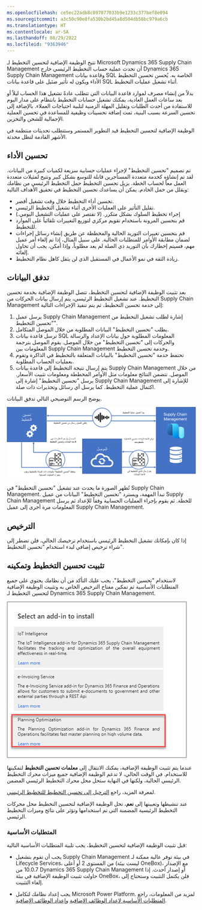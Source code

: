 ```yaml
---
ms.openlocfilehash: ce5ec22adb8c897077033b9e1233c377bef8e094
ms.sourcegitcommit: a3c50c90e8fa530b2bd45a8d504db56bc979a6cb
ms.translationtype: HT
ms.contentlocale: ar-SA
ms.lasthandoff: 08/29/2022
ms.locfileid: "9363946"
---
```

تتيح الوظيفة الإضافية لتحسين التخطيط لـ Microsoft Dynamics 365 Supply Chain Management أن تحدث عملية حساب التخطيط الرئيسي خارج Dynamics 365 Supply Chain Management وقاعدة بيانات SQL الخاصة به. يُحسن تحسين التخطيط الأداء ويكون له تأثير ضئيل على قاعدة بيانات SQL أثناء تشغيل عمليات التخطيط. 

بدلاً من إنشاء مصرف لموارد قاعدة البيانات التي تتطلب عادةً تشغيل هذا الحساب ليلاً أو بعد ساعات العمل العادية، يمكنك تشغيل حسابات التخطيط بانتظام على مدار اليوم للاستفادة من أحدث الطلبات وتقليل المهلة الزمنية لتلبية احتياجات العملاء. بالإضافة إلى تحسين السرعة بسبب البنية، تمت إضافة تحسينات وظيفية للمساعدة في تحسين العملية الإجمالية للشحن والتخزين.

الوظيفة الإضافية لتحسين التخطيط قيد التطوير المستمر وستتطلب تحديثات منتظمة في الأشهر القادمة لتظل محدثة. 

## <a name="improved-performance"></a>تحسين الأداء

تم تصميم "تحسين التخطيط" لإجراء عمليات حسابية سريعة لكميات كبيرة من البيانات. لقد تم إنشاؤه كخدمة متعددة المستأجرين قابلة للتوسع بشكل كبير وتتيح لمثيلات متعددة العمل معاً لحساب الخطة. يزيل تحسين التخطيط حمل التخطيط الرئيسي من نظامك ويقلل من حمل الخادم. يمكن أن يساعدك تحسين التخطيط في تحقيق الأهداف التالية:

- تحسين أداء التخطيط خلال وقت تشغيل أقصر.
- تقليل التأثير على العمليات الأخرى أثناء تشغيل التخطيط الرئيسي.
- إجراء تخطيط السلوك بشكل متكرر. (لا تقتصر على عمليات التشغيل اليومي.)
- قم بتحسين المرونة باستخدام تقويم مركزي لتوزيع التغييرات تلقائياً على الموارد للتخطيط.
- قم بتحسين تغييرات التوريد الحالية والمخططة عن طريق إنشاء رسائل إجراءات لضمان مطابقة الأوامر للمتطلبات الحالية. على سبيل المثال، إذا تم إلغاء أمر عميل مهم، فسيتم إخطارك بأن التوريد ذي الصلة لم يعد مطلوباً، وإذا أمكن، يجب أن تحاول إلغائه. 
- زيادة الثقة في نمو الأعمال في المستقبل الذي لن يثقل كاهل نظام التخطيط.

## <a name="data-flow"></a>تدفق البيانات

بعد تثبيت الوظيفة الإضافية لتحسين التخطيط، تتصل الوظيفة الإضافية بخدمة تحسين التخطيط. عند تشغيل التخطيط الرئيسي، يتم إرسال بيانات الحركات من Supply Chain Management إلى خدمة تحسين التخطيط، ثم يتم تنفيذ الإجراءات التالية:

1.  يرسل عميل Supply Chain Management إشارة لطلب تشغيل التخطيط من "تحسين التخطيط".
2.  يطلب "تحسين التخطيط" البيانات المطلوبة من خلال الموصل المتكامل.
3.  ترسل قاعدة بيانات SQL المعلومات المطلوبة حول بيانات الإعداد والرسالة والحركات إلى "تحسين التخطيط" من خلال الموصل. يقوم الموصل بترجمة المعلومات بين Supply Chain Management وخدمة تحسين التخطيط.
4.  تحتفظ خدمة "تحسين التخطيط" بالبيانات المتعلقة بالتخطيط في الذاكرة وتقوم بعمليات الحساب المطلوبة.
5.  يتم إرسال نتيجة التخطيط إلى قاعدة بيانات Supply Chain Management من خلال الموصل. تتضمن النتائج معلومات مثل الأوامر المخططة ومعلومات تثبيت الأسعار. يرسل "تحسين التخطيط" إشارة إلى Supply Chain Management للإشارة إلى اكتمال عملية التخطيط. كما يرسل أي رسائل وتحذيرات ذات صلة.

يوضح الرسم التوضيحي التالي تدفق البيانات.

[![رسم تخطيطي لتدفق البيانات بين Supply Chain Management وتحسين التخطيط.](../media/dataflow-c.png)](../media/dataflow-c.png#lightbox)

تُظهر الصورة ما يحدث عند تشغيل "تحسين التخطيط" في Supply Chain Management. تبدأ المهمة، ويسترد "تحسين التخطيط" البيانات من عميل Supply Chain Management للخطة. ثم يقوم بإجراء العمليات الحسابية وفقاً للإعداد ثم يرسل المعلومات مرة أخرى إلى عميل Supply Chain Management. 

## <a name="licensing"></a>الترخيص
إذا كان بإمكانك تشغيل التخطيط الرئيسي باستخدام ترخيصك الحالي، فلن تضطر إلى شراء ترخيص إضافي لبدء استخدام "تحسين التخطيط".

## <a name="install-and-enable-planning-optimization"></a>تثبيت تحسين التخطيط وتمكينه
لاستخدام "تحسين التخطيط"، يجب عليك التأكد من أن نظامك يحتوي على جميع المتطلبات الأساسية ثم تمكين مفتاح الترخيص الخاص به وتثبيت الوظيفة الإضافية لتحسين التخطيط لـ Dynamics 365 Supply Chain Management.

![لقطة شاشة لصفحة تحديد وظيفة إضافية للتثبيت.](../media/add-in-ssm.png)

عندما يتم تثبيت الوظيفة الإضافية، يمكنك الانتقال إلى **معلمات تحسين التخطيط** لتمكينها للاستخدام. في الوقت الحالي، لا تدعم الوظيفة الإضافية جميع ميزات محرك التخطيط الرئيسي الحالية، ولكنها في النهاية ستحل محل محرك التخطيط الرئيسي المضمن. 

لمعرفة المزيد، راجع [الترحيل إلى تحسين التخطيط للتخطيط الرئيسي](/dynamics365/supply-chain/master-planning/new-master-planning-engine/?azure-portal=true).

عند تنشيطها وتعيينها إلى **نعم**، تحل الوظيفة الإضافية لتحسين التخطيط محل محركات التخطيط الرئيسية المضمنة التي تم استخدامها وتؤثر على نتائج وميزات التخطيط الرئيسي.
 
### <a name="prerequisites"></a>المتطلبات الأساسية
قبل تثبيت الوظيفة الإضافية لتحسين التخطيط، يجب تلبية المتطلبات الأساسية التالية:

- يجب أن تقوم بتشغيل Supply Chain Management في بيئة توفر عالية ممكنة لـ Lifecycle Services، من المستوى 2 أو أعلى (ليست بيئة OneBox)، مع الإصدار 10.0.7 من Dynamics 365 Supply Chain Management أو إصدار أحدث. إذا حاولت تثبيت الوظيفة الإضافية في بيئة OneBox، فلن يكتمل التثبيت وستحتاج إلى إلغاء التثبيت.

- يجب إعداد نظامك لتكامل Microsoft Power Platform. لمزيد من المعلومات، راجع [المتطلبات الأساسية لإعداد الوظائف الإضافية](/dynamics365/fin-ops-core/dev-itpro/power-platform/add-ins-overview?azure-portal=true#prerequisites-for-setting-up-add-ins) و[إعداد الوظائف الإضافية](/dynamics365/fin-ops-core/dev-itpro/power-platform/add-ins-overview?azure-portal=true#set-up-add-ins).
